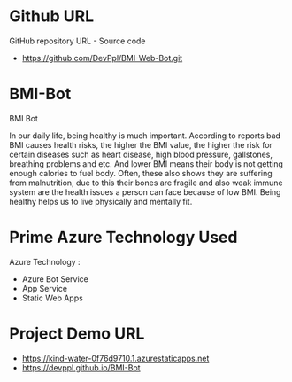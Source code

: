 # Github URL
GitHub repository URL - Source code
- https://github.com/DevPpl/BMI-Web-Bot.git

# BMI-Bot
BMI Bot

In our daily life, being healthy is much important. According to reports bad BMI causes health risks, the higher the BMI value, the higher the risk for certain diseases such as heart disease, high blood pressure, gallstones, breathing problems and etc. And lower BMI means their body is not getting enough calories to fuel body. Often, these also shows they are suffering from malnutrition, due to this their bones are fragile and also weak immune system are the health issues a person can face because of low BMI. Being healthy helps us to live physically and mentally fit.

# Prime Azure Technology Used
Azure Technology :
- Azure Bot Service 
- App Service
- Static Web Apps

# Project Demo URL
- https://kind-water-0f76d9710.1.azurestaticapps.net
- https://devppl.github.io/BMI-Bot
